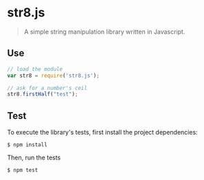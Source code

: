# str8.js
> A simple string manipulation library written in Javascript.

## Use
```javascript
// load the module
var str8 = require('str8.js');

// ask for a number's ceil
str8.firstHalf("test");
```

## Test
To execute the library's tests, first install the project dependencies:

```
$ npm install
```

Then, run the tests
```
$ npm test
```
